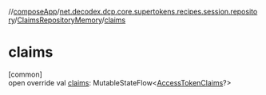 //[composeApp](../../../index.md)/[net.decodex.dcp.core.supertokens.recipes.session.repository](../index.md)/[ClaimsRepositoryMemory](index.md)/[claims](claims.md)

# claims

[common]\
open override val [claims](claims.md): MutableStateFlow&lt;[AccessTokenClaims](../../net.decodex.dcp.core.supertokens.claims/-access-token-claims/index.md)?&gt;
